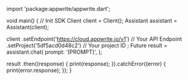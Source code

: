 import 'package:appwrite/appwrite.dart';

void main() { // Init SDK
  Client client = Client();
  Assistant assistant = Assistant(client);

  client
    .setEndpoint('https://cloud.appwrite.io/v1') // Your API Endpoint
    .setProject('5df5acd0d48c2') // Your project ID
  ;
  Future result = assistant.chat(
    prompt: '[PROMPT]',
  );

  result
    .then((response) {
      print(response);
    }).catchError((error) {
      print(error.response);
  });
}
